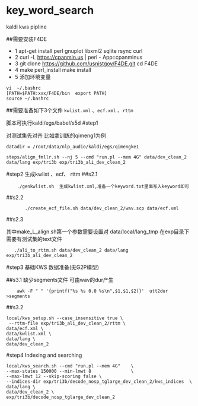 # key\_word\_search
kaldi kws pipline



##需要安装F4DE   
- 1 apt-get install perl gnuplot libxml2 sqlite rsync curl  
- 2 curl -L https://cpanmin.us | perl -  App::cpanminus  
- 3 git clone https://github.com/usnistgov/F4DE.git  cd F4DE  
- 4 make perl_install  make install    
- 5 添加环境变量  
```
vi  ~/.bashrc  
[PATH=$PATH:xxx/F4DE/bin  export PATH]  
source ~/.bashrc
```   

##需要准备如下3个文件 
`kwlist.xml` 、`ecf.xml` 、`rttm`
 
脚本可执行kaldi/egs/babel/s5d 
#step1 

对测试集先对齐  比如拿训练的qimeng1为例

```
datadir = /root/data/nlp_audio/kaldi/egs/qimengke1
```

```
steps/align_fmllr.sh --nj 5 --cmd "run.pl --mem 4G" data/dev_clean_2 data/lang exp/tri3b exp/tri3b_ali_dev_clean_2
```
#step2 
生成kwlist 、ecf、 rttm 
##s2.1 
```
    ./genkwlist.sh  生成kwlist.xml,准备一个keyword.txt里面写入keyword即可
```
##s2.2
```
       ./create_ecf_file.sh data/dev_clean_2/wav.scp data/ecf.xml
``` 
##s2.3  

其中make_L_align.sh第一个参数需要设置对 data/local/lang_tmp  在exp目录下需要有测试集的text文件   


```  
   ./ali_to_rttm.sh data/dev_clean_2 data/lang exp/tri3b_ali_dev_clean_2
```
#step3
基础KWS 数据准备(无G2P模型)

##s3.1 
缺少segments文件 可由wav的dur产生  

``` 
    awk -F " " '{printf("%s %s 0.0 %s\n",$1,$1,$2)}'  utt2dur  >segments
```
##s3.2
```
local/kws_setup.sh --case_insensitive true \
 --rttm-file exp/tri3b_ali_dev_clean_2/rttm \
data/ecf.xml \
data/kwlist.xml \
data/lang \
data/dev_clean_2
```

#step4  Indexing and searching  

```
local/kws_search.sh --cmd "run.pl --mem 4G"    \
--max-states 150000 --min-lmwt 8               \ 
--max-lmwt 12 --skip-scoring false \  
--indices-dir exp/tri3b/decode_nosp_tglarge_dev_clean_2/kws_indices  \  
data/lang \  
data/dev_clean_2 \
exp/tri3b/decode_nosp_tglarge_dev_clean_2
```



